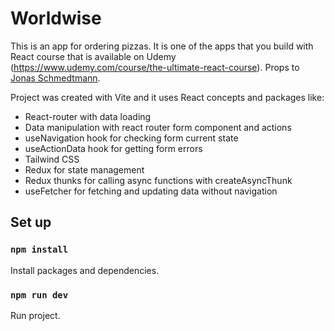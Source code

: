 # Worldwise
This is an app for ordering pizzas. It is one of the apps that you build with React course that is available on Udemy (https://www.udemy.com/course/the-ultimate-react-course). Props to <a href="https://jonas.io/" target="_blank" rel="noreferrer noopener">Jonas Schmedtmann</a>.


Project was created with Vite and it uses React concepts and packages like:
<ul>
  <li>
     React-router with data loading
  </li>
  <li>
      Data manipulation with react router form component and actions
  </li>
  <li>
     useNavigation hook for checking form current state
  </li>
  <li>
    useActionData hook for getting form errors
  </li>
  <li>
    Tailwind CSS
  </li>
  <li>
    Redux for state management
  </li>
  <li>
    Redux thunks for calling async functions with createAsyncThunk
  </li>
  <li>
    useFetcher for fetching and updating data without navigation
  </li>
</ul>

## Set up
### `npm install`
Install packages and dependencies.

### `npm run dev`
Run project.

